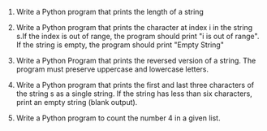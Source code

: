1) Write a Python program that prints the length of a string

2) Write a Python program that prints the character at index i in the string s.If the index is out of range, the program should print "i is out of range". If the string is empty, the program should print "Empty String"

3) Write a Python Program that prints the reversed version of a string. The program must preserve uppercase and lowercase letters.

4) Write a Python program that prints the first and last three characters of the string s as a single string. If the string has less than six characters, print an empty string (blank output).

5) Write a Python program to count the number 4 in a given list.
